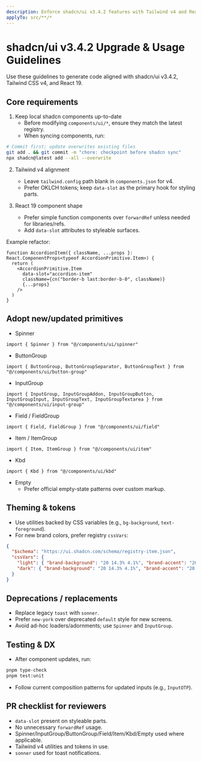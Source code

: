 ```yaml
---
description: Enforce shadcn/ui v3.4.2 features with Tailwind v4 and React 19
applyTo: src/**/*
---
```

# shadcn/ui v3.4.2 Upgrade & Usage Guidelines

Use these guidelines to generate code aligned with shadcn/ui v3.4.2, Tailwind CSS v4, and React 19.

## Core requirements

1. Keep local shadcn components up-to-date
   - Before modifying `components/ui/*`, ensure they match the latest registry.
   - When syncing components, run:

```bash
# Commit first; update overwrites existing files
git add . && git commit -m "chore: checkpoint before shadcn sync"
npx shadcn@latest add --all --overwrite
```

2. Tailwind v4 alignment
   - Leave `tailwind.config` path blank in `components.json` for v4.
   - Prefer OKLCH tokens; keep `data-slot` as the primary hook for styling parts.

3. React 19 component shape
   - Prefer simple function components over `forwardRef` unless needed for libraries/refs.
   - Add `data-slot` attributes to styleable surfaces.

Example refactor:

```tsx
function AccordionItem({ className, ...props }: React.ComponentProps<typeof AccordionPrimitive.Item>) {
  return (
    <AccordionPrimitive.Item
      data-slot="accordion-item"
      className={cn("border-b last:border-b-0", className)}
      {...props}
    />
  )
}
```

## Adopt new/updated primitives

- Spinner

```tsx
import { Spinner } from "@/components/ui/spinner"
```

- ButtonGroup

```tsx
import { ButtonGroup, ButtonGroupSeparator, ButtonGroupText } from "@/components/ui/button-group"
```

- InputGroup

```tsx
import { InputGroup, InputGroupAddon, InputGroupButton, InputGroupInput, InputGroupText, InputGroupTextarea } from "@/components/ui/input-group"
```

- Field / FieldGroup

```tsx
import { Field, FieldGroup } from "@/components/ui/field"
```

- Item / ItemGroup

```tsx
import { Item, ItemGroup } from "@/components/ui/item"
```

- Kbd

```tsx
import { Kbd } from "@/components/ui/kbd"
```

- Empty
  - Prefer official empty-state patterns over custom markup.

## Theming & tokens

- Use utilities backed by CSS variables (e.g., `bg-background`, `text-foreground`).
- For new brand colors, prefer registry `cssVars`:

```json
{
  "$schema": "https://ui.shadcn.com/schema/registry-item.json",
  "cssVars": {
    "light": { "brand-background": "20 14.3% 4.1%", "brand-accent": "20 14.3% 4.1%" },
    "dark": { "brand-background": "20 14.3% 4.1%", "brand-accent": "20 14.3% 4.1%" }
  }
}
```

## Deprecations / replacements

- Replace legacy `toast` with `sonner`.
- Prefer `new-york` over deprecated `default` style for new screens.
- Avoid ad-hoc loaders/adornments; use `Spinner` and `InputGroup`.

## Testing & DX

- After component updates, run:

```bash
pnpm type-check
pnpm test:unit
```

- Follow current composition patterns for updated inputs (e.g., `InputOTP`).

## PR checklist for reviewers

- `data-slot` present on styleable parts.
- No unnecessary `forwardRef` usage.
- Spinner/InputGroup/ButtonGroup/Field/Item/Kbd/Empty used where applicable.
- Tailwind v4 utilities and tokens in use.
- `sonner` used for toast notifications.
